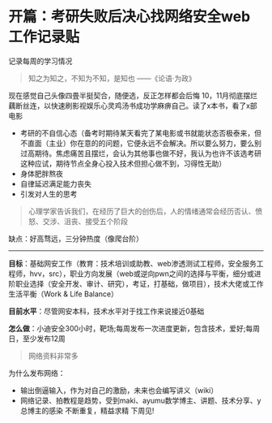 # 开篇：考研失败后决心找网络安全web工作记录贴
记录每周的学习情况
> 知之为知之，不知为不知，是知也    ——《论语·为政》

现在感觉自己头像四畳半挺契合，随便选，反正怎样都会后悔
10，11月彻底摆烂藕断丝连，以快速刷影视娱乐心灵鸡汤书成功学麻痹自己。读了x本书，看了x部电影
+ 考研的不自信心态（备考时期待某天看完了某电影或书就能状态否极泰来，但不直面（主业）你在意的的问题，它便永远不会解决。所以要么努力，要么别过高期待。焦虑痛苦且摆烂，会认为其他事也做不好，我认为也许不该选考研这种应试，期待节点全身心投入技术但担心做不到，习得性无助）
+ 身体肥胖熬夜
+ 自律延迟满足能力丧失
+ 引发对人生的思考
> 心理学家告诉我们，在经历了巨大的创伤后，人的情绪通常会经历否认、愤怒、交涉、沮丧、接受五个阶段

缺点：好高骛远，三分钟热度（像爬台阶）

---

**目标**：基础网安工作（教育：技术培训或助教、web渗透测试工程师，安全服务工程师，hvv，src），职业方向发展（web或逆向pwn之间的选择与平衡，细分或进阶职业选择（安全开发、审计、研究），考证，打基础，做项目），技术大佬或工作生活平衡（Work & Life Balance）

**目前水平**：尽管网安本科，技术水平对于找工作来说接近0基础

**怎么做**：小迪安全300小时，靶场;每周发布一次进度更新，包含技术，爱好;每周日，至少发布12周
> 网络资料非常多

为什么发布网络：
+ 输出倒逼输入，作为对自己的激励，未来也会编写讲义（wiki）
+ 网络记录、拍教程是趋势，受到maki、ayumu数学博主、讲题、技术分享、y总博主的感染
不断重复，精益求精
下周见!
